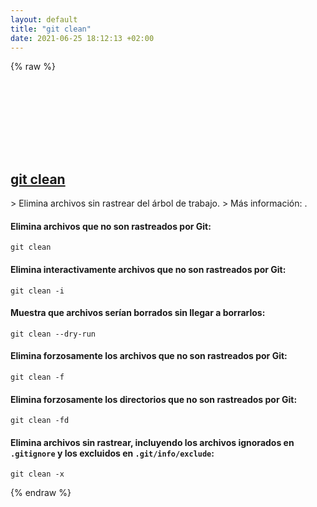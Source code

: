 ```yaml
---
layout: default
title: "git clean"
date: 2021-06-25 18:12:13 +02:00
---
```

{% raw %}
<h2 id="git-clean">
  <a href="/es/common/git-clean.html">git clean</a> <a href="#git-clean"><svg class="icon">
    <use href="/assets/images/unicode_sprite.svg#link" />
  </svg></a>
</h2>
> Elimina archivos sin rastrear del árbol de trabajo.
> Más información: <https://git-scm.com/docs/git-clean>.

#### Elimina archivos que no son rastreados por Git:
```shell
git clean
```
#### Elimina interactivamente archivos que no son rastreados por Git:
```shell
git clean -i
```
#### Muestra que archivos serían borrados sin llegar a borrarlos:
```shell
git clean --dry-run
```
#### Elimina forzosamente los archivos que no son rastreados por Git:
```shell
git clean -f
```
#### Elimina forzosamente los directorios que no son rastreados por Git:
```shell
git clean -fd
```
#### Elimina archivos sin rastrear, incluyendo los archivos ignorados en `.gitignore` y los excluidos en `.git/info/exclude`:
```shell
git clean -x
```
{% endraw %}
